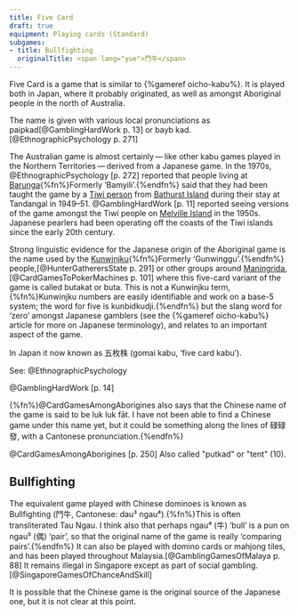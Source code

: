 ```yaml
---
title: Five Card
draft: true
equipment: Playing cards (Standard)
subgames:
- title: Bullfighting
  originalTitle: <span lang="yue">鬥牛</span>
---
```


<p class="lead">
<span class="aka">Five Card</span> is a game that is similar to {%gameref oicho-kabu%}. It is played both in Japan, where it probably originated, as well as amongst Aboriginal people in the north of Australia.
</p>

The name is given with various local pronunciations as <span lang="tiw">paipkad</span>[@GamblingHardWork p. 13] or <span>bayb kad</span>.[@EthnographicPsychology p. 271]

The Australian game is almost certainly — like other <span lang="ja-Latn">kabu</span> games played in the Northern Territories — derived from a Japanese game. In the 1970s, @EthnographicPsychology [p. 272] reported that people living at [Barunga](https://en.wikipedia.org/wiki/Barunga,_Northern_Territory){%fn%}Formerly ‘Bamyili’.{%endfn%} said that they had been taught the game by a [Tiwi person](https://en.wikipedia.org/wiki/Tiwi_people) from [Bathurst Island](https://en.wikipedia.org/wiki/Bathurst_Island_(Northern_Territory)) during their stay at Tandangal in 1949–51. @GamblingHardWork [p. 11] reported seeing versions of the game amongst the Tiwi people on [Melville Island](https://en.wikipedia.org/wiki/Melville_Island_(Northern_Territory)) in the 1950s. Japanese pearlers had been operating off the coasts of the Tiwi islands since the early 20th century.

Strong linguistic evidence for the Japanese origin of the Aboriginal game is the name used by the [Kunwinjku](https://en.wikipedia.org/wiki/Kunwinjku_people){%fn%}Formerly ‘Gunwinggu’.{%endfn%} people,[@HunterGatherersState p. 291] or other groups around [Maningrida](https://en.wikipedia.org/wiki/Maningrida,_Northern_Territory),[@CardGamesToPokerMachines p. 101] where this five-card variant of the game is called <span lang="gup" class="aka">butakat</span> or <span class="aka" lang="gup">buta</span>. This is not a Kunwinjku term,{%fn%}Kunwinjku numbers are easily identifiable and work on a base-5 system; the word for five is <span lang="gup">kunbidkudji</span>.{%endfn%} but the slang word for ‘zero’ amongst Japanese gamblers (see the {%gameref oicho-kabu%} article for more on Japanese terminology), and relates to an important aspect of the game.

In Japan it now known as <span lang="ja" class="aka">五枚株</span> (<span lang="ja-Latn" class="aka">gomai kabu</span>, ‘five card <span lang="ja-Latn">kabu</span>’).

See: @EthnographicPsychology

@GamblingHardWork [p. 14]

{%fn%}@CardGamesAmongAborigines also says that the Chinese name of the game is said to be <span lang="zh-Latn">luk luk fāt</span>. I have not been able to find a Chinese game under this name yet, but it could be something along the lines of <span lang="zh">碌碌發</span>, with a Cantonese pronunciation.<!-- Could this be the source of the "sticks" game given in some places? -->{%endfn%}

@CardGamesAmongAborigines [p. 250]  Also called "putkad" or "tent" (10).


## <span class="aka">Bullfighting</span>

The equivalent game played with Chinese dominoes is known as Bullfighting (<span lang="yue" class="aka">鬥牛</span>, Cantonese: <span lang="yue-Latn-jyutping" class="aka">dau³ ngau⁴</span>).{%fn%}This is often transliterated <span lang="yue-Latn-jyutping" class="aka">Tau Ngau</span>. I think also that perhaps <span lang="yue-Latn-jyutping">ngau⁴</span> (<span lang="yue">牛</span>) ‘bull’ is a pun on <span lang="yue-Latn-jyutping">ngau⁵</span> (<span lang="yue">偶</span>) ‘pair’, so that the original name of the game is really ‘comparing pairs’.{%endfn%} It can also be played with domino cards or mahjong tiles, and has been played throughout Malaysia.[@GamblingGamesOfMalaya p. 88] It remains illegal in Singapore except as part of social gambling.[@SingaporeGamesOfChanceAndSkill]

It is possible that the Chinese game is the original source of the Japanese one, but it is not clear at this point.
